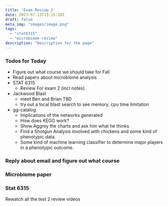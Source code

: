 ```yaml
---
title: 'Exam Review 2'
date: 2023-07-13T13:15:20Z
draft: false
meta_img: "images/image.png"
tags:
  - "stat6315"
  - "microbiome-review"
description: "Description for the page"
---
```


### Todos for Today

- Figure out what course we should take for Fall
- Read papers about microbiome analysis
- STAT 6315
  - Review For exam 2 (incl notes)
- Jackwood Blast
  - meet Ben and Brian TBD
  - try out a local blast search to see memory, cpu time limitation
- gg-catalog
  - Implications of the networks generated
  - How does KEGG work?
  - Show Aggrey the charts and ask him what he thinks
  - Find a Shotgun Analysis involved with chickens and some kind of phenotypic data.
  - Some kind of machine learning classifier to determine major players in a phenotypic outcome.

### Reply about email and figure out what course

### Microbiome paper

### Stat 6315

Rewatch all the test 2 review videos